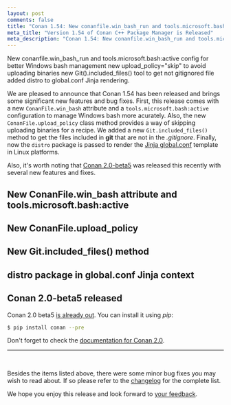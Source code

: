 ```yaml
---
layout: post
comments: false
title: "Conan 1.54: New conanfile.win_bash_run and tools.microsoft.bash:active config for better Windows bash management, new upload_policy="skip" to avoid uploading binaries, new Git().included_files() tool to get not gitignored files, added distro to global.conf Jinja rendering."
meta_title: "Version 1.54 of Conan C++ Package Manager is Released" 
meta_description: "Conan 1.54: New conanfile.win_bash_run and tools.microsoft.bash:active config for better Windows bash management, new upload_policy="skip" to avoid uploading binaries and much moore"
---
```


<script type="application/ld+json">
{ "@context": "https://schema.org", 
 "@type": "TechArticle",
 "headline": "Version 1.54 of Conan C++ Package Manager is Released",
 "alternativeHeadline": "Learn all about the new 1.54 Conan C/C++ package manager version",
 "image": "https://docs.conan.io/en/latest/_images/frogarian.png",
 "author": "Conan Team", 
 "genre": "C/C++", 
 "keywords": "c c++ package manager conan release", 
 "publisher": {
    "@type": "Organization",
    "name": "Conan.io",
    "logo": {
      "@type": "ImageObject",
      "url": "https://media.jfrog.com/wp-content/uploads/2017/07/20134853/conan-logo-text.svg"
    }
},
 "datePublished": "2022-09-22",
 "description": "New conanfile.win_bash_run and tools.microsoft.bash:active config for better Windows bash management, new upload_policy="skip" to avoid uploading binaries, new Git().included_files() tool to get not gitignored files, added distro to global.conf Jinja rendering.",
 }
</script>

New conanfile.win_bash_run and tools.microsoft.bash:active config for better Windows bash management
new upload_policy="skip" to avoid uploading binaries
new Git().included_files() tool to get not gitignored file
added distro to global.conf Jinja rendering.

We are pleased to announce that Conan 1.54 has been released and brings some significant
new features and bug fixes. First, this release comes with a new ``ConanFile.win_bash``
attribute and a ``tools.microsoft.bash:active`` configuration to manage Windows bash more
acurately. Also, the new ``ConanFile.upload_policy`` class method provides a way of
skipping uploading binaries for a recipe. We added a new ``Git.included_files()`` method
to get the files included in **git** that are not in the *.gitignore*. Finally, now the
``distro`` package is passed to render the [Jinja
global.conf](https://docs.conan.io/en/latest/reference/config_files/global_conf.html#configuration-file-template)
template in Linux platforms.  

Also, it's worth noting that [Conan
2.0-beta5](https://github.com/conan-io/conan/releases/tag/2.0.0-beta5) was released this
recently with several new features and fixes.

## New ConanFile.win_bash attribute and tools.microsoft.bash:active

## New ConanFile.upload_policy

## New Git.included_files() method

## distro package in global.conf Jinja context


## Conan 2.0-beta5 released

Conan 2.0 beta5 [is already
out](https://github.com/conan-io/conan/releases/tag/2.0.0-beta5). You can install it using
*pip*:

```bash
$ pip install conan --pre
```

Don't forget to check the [documentation for Conan 2.0](https://docs.conan.io/en/2.0/).

---

<br>

Besides the items listed above, there were some minor bug fixes you may wish to read
about. If so please refer to the
[changelog](https://docs.conan.io/en/latest/changelog.html#aug-2022) for the complete
list.

We hope you enjoy this release and look forward to [your
feedback](https://github.com/conan-io/conan/issues).
